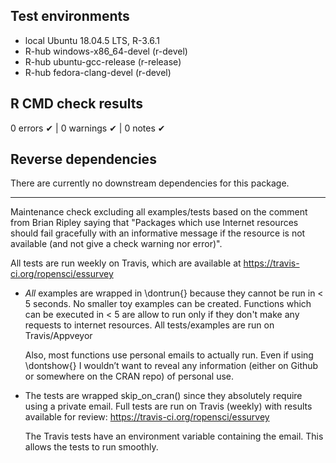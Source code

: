 ## Test environments
- local Ubuntu 18.04.5 LTS, R-3.6.1
- R-hub windows-x86_64-devel (r-devel)
- R-hub ubuntu-gcc-release (r-release)
- R-hub fedora-clang-devel (r-devel)

## R CMD check results
0 errors ✔ | 0 warnings ✔ | 0 notes ✔

## Reverse dependencies

There are currently no downstream dependencies for this package.

---

Maintenance check excluding all examples/tests based on the comment from Brian
Ripley saying that "Packages which use Internet resources should fail gracefully
with an informative message if the resource is not available (and not give a
check warning nor error)". 

All tests are run weekly on Travis, which are available at https://travis-ci.org/ropensci/essurvey

- *All* examples are wrapped in \dontrun{} because they cannot be run
  in < 5 seconds. No smaller toy examples can be created. Functions
  which can be executed in < 5 are allow to run only if they don't
  make any requests to internet resources. All tests/examples are run
  on Travis/Appveyor

  Also, most functions use personal emails to actually run. Even if using
  \dontshow{} I wouldn’t want to reveal any information (either on Github or
  somewhere on the CRAN repo) of personal use.

- The tests are wrapped skip_on_cran()
  since they absolutely require using a private email. Full tests
  are run on Travis (weekly) with results available for review:
  https://travis-ci.org/ropensci/essurvey
  
  The Travis tests have an environment variable containing the email. This
  allows the tests to run smoothly.
